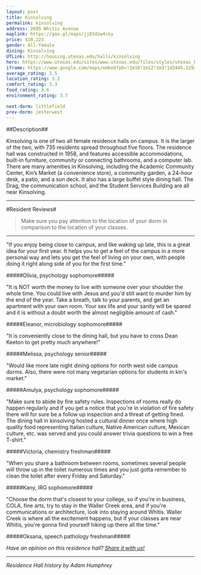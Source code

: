```yaml
---
layout: post
title: Kinsolving
permalink: kinsolving
address: 2605 Whitis Avenue
maplink: https://goo.gl/maps/jjD3dzw4cky
price: $10,223
gender: All-female
dining: Kinsolving
UTLink: http://housing.utexas.edu/halls/kinsolving
hero: https://www.utexas.edu/sites/www.utexas.edu/files/styles/utexas_hero_photo_image/public/hero-photos/maincampus_hero.jpg?itok=i1E3qQY4
iframe: https://www.google.com/maps/embed?pb=!1m18!1m12!1m3!1d3445.1292001809215!2d-97.74182028487012!3d30.290383313867196!2m3!1f0!2f0!3f0!3m2!1i1024!2i768!4f13.1!3m3!1m2!1s0x8644b582f6343421%3A0xe616f20f52f36d5e!2sKinsolving+Residence+Hall!5e0!3m2!1sen!2sus!4v1462317713758
average_rating: 3.5
location_rating: 3.2
comfort_rating: 3.3
food_rating: 3.6
environment_rating: 3.7

next-dorm: littlefield
prev-dorm: jesterwest
---
```


##Description##

Kinsolving is one of two all female residence halls on campus. It is the larger of the two, with 735 residents spread throughout five floors. The residence hall was constructed in 1958, and features accessible accommodations, built-in furniture, community or connecting bathrooms, and a computer lab. There are many amenities in Kinsolving, including the Academic Community Center, Kin’s Market (a convenience store), a community garden, a 24-hour desk, a patio, and a sun deck. It also has a large buffet style dining hall. The Drag, the communication school, and the Student Services Building are all near Kinsolving.

---

#Resident Reviews#


> Make sure you pay attention to the location of your dorm in comparison to the location of your classes.


---

"If you enjoy being close to campus, and like waking up late, this is a great idea for your first year. It helps you to get a feel of the campus in a more personal way and lets you get the feel of living on your own, with people doing it right along side of you for the first time."

#####Olivia, psychology sophomore#####


"It is NOT worth the money to live with someone over your shoulder the whole time. You could live with Jesus and you'd still want to murder him by the end of the year. Take a breath, talk to your parents, and get an apartment with your own room. Your sex life and your sanity will be spared and it is without a doubt worth the almost negligible amount of cash."

#####Eleanor, microbiology sophomore#####

"It is conveniently close to the dining hall, but you have to cross Dean Keeton to get pretty much anywhere!"

#####Melissa, psychology senior#####

"Would like more late night dining options for north west side campus dorms. Also, there were not many vegetarian options for students in kin's market."

#####Amulya, psychology sophomore#####

"Make sure to abide by fire safety rules.  Inspections of rooms really do happen regularly and if you get a notice that you're in violation of fire safety there will for sure be a follow up inspection and a threat of getting fined. The dining hall in kinsolving hosted a cultural dinner once where high quality food representing Italian culture, Native American culture, Mexican culture, etc. was served and you could answer trivia questions to win a free T-shirt."

#####Victoria, chemistry freshman#####

"When you share a bathroom between rooms, sometimes several people will throw up in the toilet numerous times and you just gotta remember to clean the toilet after every Friday and Saturday."

#####Kany, IRG sophomore#####

"Choose the dorm that's closest to your college, so if you're in business, COLA, fine arts, try to stay in the Waller Creek area, and if you're communications or architecture, look into staying around Whitis. Waller Creek is where all the excitement happens, but if your classes are near Whitis, you're gonna find yourself hiking up there all the time."

#####Oksana, speech pathology freshman#####

_Have an opinion on this residence hall? [Share it with us!](https://goo.gl/forms/2FQQ17t7YAfFhlZT2)_

---

_Residence Hall history by Adam Humphrey_